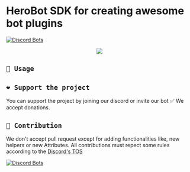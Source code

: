 ﻿# HeroBot SDK for creating awesome bot plugins
[![Discord Bots](https://discordbots.org/api/widget/servers/491673480006205461.svg)](https://discordbots.org/bot/491673480006205461)
<p align="center">
  <img src="https://camo.githubusercontent.com/da692cc509b98e422a594a81a00e9f139ef2b922/68747470733a2f2f63646e2e646973636f72646170702e636f6d2f617661746172732f3439313637333438303030363230353436312f33306162653761316665666662306230366131363131613934666263313234382e706e673f73697a653d313238" />
</p>

## `🤞 Usage`

## `❤ Support the project`
You can support the project by joining our discord or invite our bot ✅ We accept donations.

## `🚀 Contribution`
We don't accept pull request except for adding functionalities like, new helpers or new Attributes.
All contributions must repect some rules according to the [Discord's TOS](https://discordapp.com/terms)


[![Discord Bots](https://discordbots.org/api/widget/491673480006205461.svg)](https://discordbots.org/bot/491673480006205461)